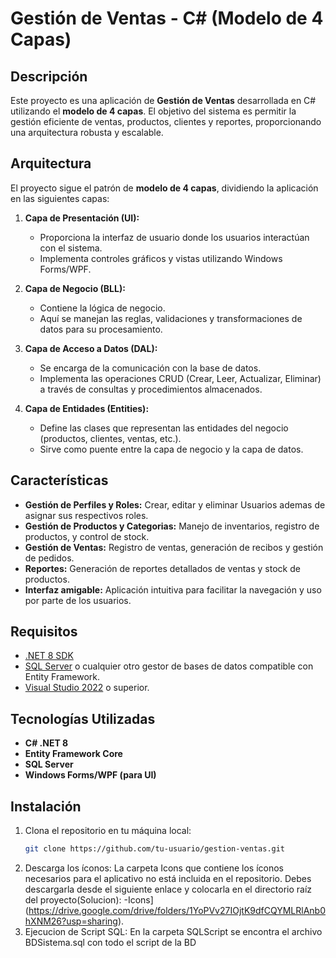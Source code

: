 # Gestión de Ventas - C# (Modelo de 4 Capas)

## Descripción

Este proyecto es una aplicación de **Gestión de Ventas** desarrollada en C# utilizando el **modelo de 4 capas**. El objetivo del sistema es permitir la gestión eficiente de ventas, productos, clientes y reportes, proporcionando una arquitectura robusta y escalable.

## Arquitectura

El proyecto sigue el patrón de **modelo de 4 capas**, dividiendo la aplicación en las siguientes capas:

1. **Capa de Presentación (UI):**
   - Proporciona la interfaz de usuario donde los usuarios interactúan con el sistema.
   - Implementa controles gráficos y vistas utilizando Windows Forms/WPF.
   
2. **Capa de Negocio (BLL):**
   - Contiene la lógica de negocio.
   - Aquí se manejan las reglas, validaciones y transformaciones de datos para su procesamiento.

3. **Capa de Acceso a Datos (DAL):**
   - Se encarga de la comunicación con la base de datos.
   - Implementa las operaciones CRUD (Crear, Leer, Actualizar, Eliminar) a través de consultas y procedimientos almacenados.

4. **Capa de Entidades (Entities):**
   - Define las clases que representan las entidades del negocio (productos, clientes, ventas, etc.).
   - Sirve como puente entre la capa de negocio y la capa de datos.

## Características

- **Gestión de Perfiles y Roles:** Crear, editar y eliminar Usuarios ademas de asignar sus respectivos roles.
- **Gestión de Productos y Categorias:** Manejo de inventarios, registro de productos, y control de stock.
- **Gestión de Ventas:** Registro de ventas, generación de recibos y gestión de pedidos.
- **Reportes:** Generación de reportes detallados de ventas y stock de productos.
- **Interfaz amigable:** Aplicación intuitiva para facilitar la navegación y uso por parte de los usuarios.

## Requisitos

- [.NET 8 SDK](https://dotnet.microsoft.com/en-us/download/dotnet/8.0)
- [SQL Server](https://www.microsoft.com/en-us/sql-server/sql-server-downloads) o cualquier otro gestor de bases de datos compatible con Entity Framework.
- [Visual Studio 2022](https://visualstudio.microsoft.com/downloads/) o superior.

## Tecnologías Utilizadas

- **C# .NET 8**
- **Entity Framework Core**
- **SQL Server**
- **Windows Forms/WPF (para UI)**

## Instalación

1. Clona el repositorio en tu máquina local:
   ```bash
   git clone https://github.com/tu-usuario/gestion-ventas.git
   
2. Descarga los íconos: La carpeta Icons que contiene los íconos necesarios para el aplicativo no está incluida en el repositorio. Debes descargarla desde el siguiente enlace y colocarla en el directorio raíz del proyecto(Solucion):
-Icons](https://drive.google.com/drive/folders/1YoPVv27IOjtK9dfCQYMLRlAnb0hXNM26?usp=sharing).
3. Ejecucion de Script SQL: En la carpeta SQLScript se encontra el archivo BDSistema.sql con todo el script de la BD
